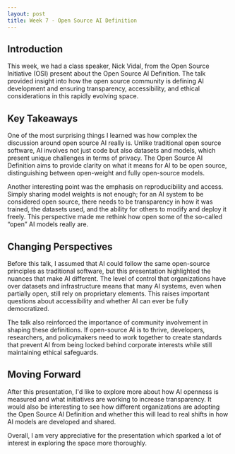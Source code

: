 ```yaml
---
layout: post  
title: Week 7 - Open Source AI Definition  
---
```


## Introduction  
This week, we had a class speaker, Nick Vidal, from the Open Source Initiative (OSI) present about the Open Source AI Definition. The talk provided insight into how the open source community is defining AI development and ensuring transparency, accessibility, and ethical considerations in this rapidly evolving space.  

<!--more-->  

## Key Takeaways  
One of the most surprising things I learned was how complex the discussion around open source AI really is. Unlike traditional open source software, AI involves not just code but also datasets and models, which present unique challenges in terms of privacy. The Open Source AI Definition aims to provide clarity on what it means for AI to be open source, distinguishing between open-weight and fully open-source models.  

Another interesting point was the emphasis on reproducibility and access. Simply sharing model weights is not enough; for an AI system to be considered open source, there needs to be transparency in how it was trained, the datasets used, and the ability for others to modify and deploy it freely. This perspective made me rethink how open some of the so-called “open” AI models really are.  

## Changing Perspectives  
Before this talk, I assumed that AI could follow the same open-source principles as traditional software, but this presentation highlighted the nuances that make AI different. The level of control that organizations have over datasets and infrastructure means that many AI systems, even when partially open, still rely on proprietary elements. This raises important questions about accessibility and whether AI can ever be fully democratized.  

The talk also reinforced the importance of community involvement in shaping these definitions. If open-source AI is to thrive, developers, researchers, and policymakers need to work together to create standards that prevent AI from being locked behind corporate interests while still maintaining ethical safeguards.  

## Moving Forward  
After this presentation, I'd like to explore more about how AI openness is measured and what initiatives are working to increase transparency. It would also be interesting to see how different organizations are adopting the Open Source AI Definition and whether this will lead to real shifts in how AI models are developed and shared.  

Overall, I am very appreciative for the presentation which sparked a lot of interest in exploring the space more thoroughly.
